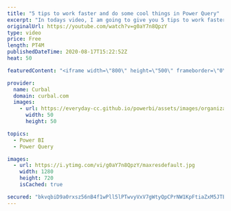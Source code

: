 ```yaml
---
title: "5 tips to work faster and do some cool things in Power Query"
excerpt: "In todays video, I am going to give you 5 tips to work faster in power query and to do some cool stuff too. Are you ready?  Chris webb blog:https://blog.crossjoin.co.uk/2020/07/19/adding-tooltips-to-column-headers-in-the-power-query-editor-in-power-bi-and-excel/   Here you can download all the pbix files:"
originalUrl: https://youtube.com/watch?v=g0aY7n8QpzY
type: video
price: Free
length: PT4M
publishedDateTime: 2020-08-17T15:22:52Z
heat: 50

featuredContent: "<iframe width=\"800\" height=\"500\" frameborder=\"0\" src=\"https://www.youtube.com/embed/g0aY7n8QpzY\" allow=\"accelerometer; autoplay; encrypted-media; gyroscope; picture-in-picture\" allowfullscreen></iframe>"

provider:
  name: Curbal
  domain: curbal.com
  images:
    - url: https://everyday-cc.github.io/powerbi/assets/images/organizations/curbal.com-50x50.jpg
      width: 50
      height: 50

topics:
  - Power BI
  - Power Query

images:
  - url: https://i.ytimg.com/vi/g0aY7n8QpzY/maxresdefault.jpg
    width: 1280
    height: 720
    isCached: true

secured: "bkvqbiD9a0rxsz56nB4f1wPll5lPTwvyVxV7gWtyQpCPrNW1KpFtiaZxM5JTE0U+5kzofM50zHYPnptyA6EhC7AwgHr0i+Po8qWQ6Wc6JSCFIklwo+Nz+O9hwbu/x1XjryeaueiPt3IM9gW2lEwmAKh6onpaz4OAU1n1EOQY6LOUynMJmfrmKTNUz5L4bIqqZw6ovi3U6aaOa1oSyLymcGj1tqXP8bo85Ya7xoWFRF2vqQZC5q9SFt4bXlQAmTc4aQwP6p6W+9gc0CfSFa2OLEBwePQt2FBNJ3Q+FZePJGvavB9sdYAtU7X7BFkQ4YM/MnyV+nppmEaVn8PAtnfMZC3dYmWTO94gfgpO9RWFvKk0Ij7oOqGwikm2yWio9/zZQAWwMBX9OLx12bUZft0qJWvIXWmHQHbjPdod70gTt4k=;Sg2JbI/RGOdHmpyrizVFpg=="
---
```


